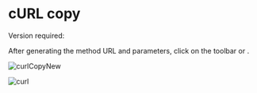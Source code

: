 # cURL copy

Version required: <Badge text="1.1.4" />

After generating the method URL and parameters, click on the toolbar <ColorIcon icon="curl" /> or <ColorIcon icon="curl1" />.

![curlCopyNew](/img/curlCopyNew.png)

![curl](/img/curl_en.png)
